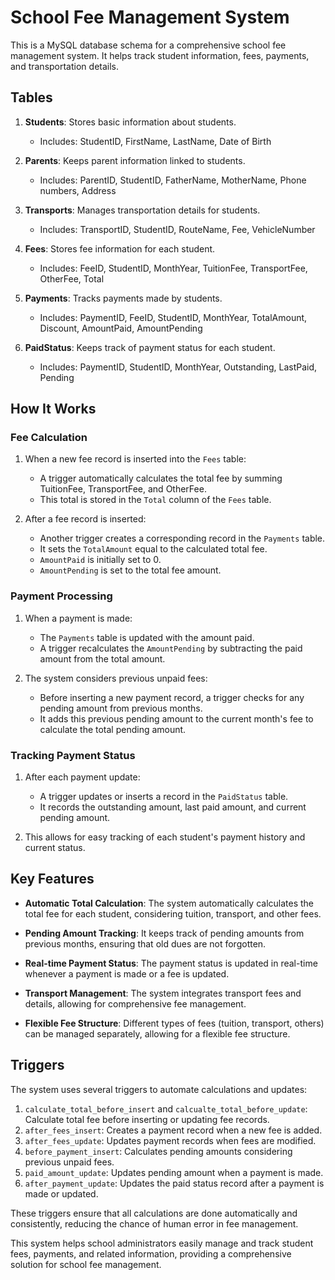 # School Fee Management System

This is a MySQL database schema for a comprehensive school fee management system. It helps track student information, fees, payments, and transportation details.

## Tables

1. **Students**: Stores basic information about students.
   - Includes: StudentID, FirstName, LastName, Date of Birth

2. **Parents**: Keeps parent information linked to students.
   - Includes: ParentID, StudentID, FatherName, MotherName, Phone numbers, Address

3. **Transports**: Manages transportation details for students.
   - Includes: TransportID, StudentID, RouteName, Fee, VehicleNumber

4. **Fees**: Stores fee information for each student.
   - Includes: FeeID, StudentID, MonthYear, TuitionFee, TransportFee, OtherFee, Total

5. **Payments**: Tracks payments made by students.
   - Includes: PaymentID, FeeID, StudentID, MonthYear, TotalAmount, Discount, AmountPaid, AmountPending

6. **PaidStatus**: Keeps track of payment status for each student.
   - Includes: PaymentID, StudentID, MonthYear, Outstanding, LastPaid, Pending

## How It Works

### Fee Calculation

1. When a new fee record is inserted into the `Fees` table:
   - A trigger automatically calculates the total fee by summing TuitionFee, TransportFee, and OtherFee.
   - This total is stored in the `Total` column of the `Fees` table.

2. After a fee record is inserted:
   - Another trigger creates a corresponding record in the `Payments` table.
   - It sets the `TotalAmount` equal to the calculated total fee.
   - `AmountPaid` is initially set to 0.
   - `AmountPending` is set to the total fee amount.

### Payment Processing

1. When a payment is made:
   - The `Payments` table is updated with the amount paid.
   - A trigger recalculates the `AmountPending` by subtracting the paid amount from the total amount.

2. The system considers previous unpaid fees:
   - Before inserting a new payment record, a trigger checks for any pending amount from previous months.
   - It adds this previous pending amount to the current month's fee to calculate the total pending amount.

### Tracking Payment Status

1. After each payment update:
   - A trigger updates or inserts a record in the `PaidStatus` table.
   - It records the outstanding amount, last paid amount, and current pending amount.

2. This allows for easy tracking of each student's payment history and current status.

## Key Features

- **Automatic Total Calculation**: The system automatically calculates the total fee for each student, considering tuition, transport, and other fees.

- **Pending Amount Tracking**: It keeps track of pending amounts from previous months, ensuring that old dues are not forgotten.

- **Real-time Payment Status**: The payment status is updated in real-time whenever a payment is made or a fee is updated.

- **Transport Management**: The system integrates transport fees and details, allowing for comprehensive fee management.

- **Flexible Fee Structure**: Different types of fees (tuition, transport, others) can be managed separately, allowing for a flexible fee structure.

## Triggers

The system uses several triggers to automate calculations and updates:

1. `calculate_total_before_insert` and `calcualte_total_before_update`: Calculate total fee before inserting or updating fee records.
2. `after_fees_insert`: Creates a payment record when a new fee is added.
3. `after_fees_update`: Updates payment records when fees are modified.
4. `before_payment_insert`: Calculates pending amounts considering previous unpaid fees.
5. `paid_amount_update`: Updates pending amount when a payment is made.
6. `after_payment_update`: Updates the paid status record after a payment is made or updated.

These triggers ensure that all calculations are done automatically and consistently, reducing the chance of human error in fee management.

This system helps school administrators easily manage and track student fees, payments, and related information, providing a comprehensive solution for school fee management.